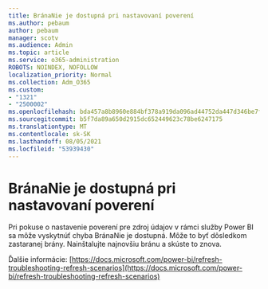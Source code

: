 ```yaml
---
title: BránaNie je dostupná pri nastavovaní poverení
ms.author: pebaum
author: pebaum
manager: scotv
ms.audience: Admin
ms.topic: article
ms.service: o365-administration
ROBOTS: NOINDEX, NOFOLLOW
localization_priority: Normal
ms.collection: Adm_O365
ms.custom:
- "1321"
- "2500002"
ms.openlocfilehash: bda457a8b8960e884bf378a919da096ad44752da447d346be7f0b1c435a9dcb0
ms.sourcegitcommit: b5f7da89a650d2915dc652449623c78be6247175
ms.translationtype: MT
ms.contentlocale: sk-SK
ms.lasthandoff: 08/05/2021
ms.locfileid: "53939430"
---
```

# <a name="gatewaynotreachable-when-setting-credentials"></a>BránaNie je dostupná pri nastavovaní poverení

Pri pokuse o nastavenie poverení pre zdroj údajov v rámci služby Power BI sa môže vyskytnúť chyba BránaNie je dostupná. Môže to byť dôsledkom zastaranej brány. Nainštalujte najnovšiu bránu a skúste to znova.

Ďalšie informácie: [https://docs.microsoft.com/power-bi/refresh-troubleshooting-refresh-scenarios](https://docs.microsoft.com/power-bi/refresh-troubleshooting-refresh-scenarios)
